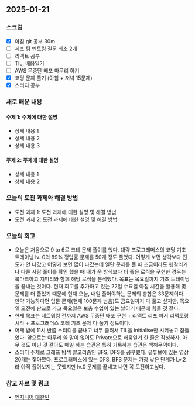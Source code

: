 ## 2025-01-21

### 스크럼
- [x] 아침 git 공부 30m
- [ ] 제프 팀 멘토링 질문 최소 2개
- [ ] 리액트 공부
- [ ] TIL, 배움일기
- [ ] AWS 무중단 배포 마무리 하기
- [x] 코딩 문제 풀기 (아침 + 저녁 15문제)
- [x] 스터디 공부

### 새로 배운 내용
#### 주제 1: 주제에 대한 설명
- 상세 내용 1
- 상세 내용 2
- 상세 내용 3

#### 주제 2: 주제에 대한 설명
- 상세 내용 1
- 상세 내용 2

### 오늘의 도전 과제와 해결 방법
- 도전 과제 1: 도전 과제에 대한 설명 및 해결 방법
- 도전 과제 2: 도전 과제에 대한 설명 및 해결 방법

### 오늘의 회고
- 오늘은 처음으로 9 to 6로 코테 문제 풀이를 했다. 대략 프로그래머스의 코딩 기초 트레이닝 lv. 0의 89% 정답률 문제를 50개 정도 풀었다. 어떻게 보면 생각보다 진도가 안 나갔고 어떻게 보면 많이 나갔는데 일단 문제를 풀 때 조금이라도 헷갈리거나 다른 사람 풀이를 확인 했을 때 내가 푼 방식보다 더 좋은 로직을 구현한 경우는 북마크하고 지피티와 함께 해당 로직을 분석했다. 목표는 목요일까지 기초 트레이닝을 끝내는 것이다. 현재 회고를 추가하고 있는 22일 수요일 아침 시간을 활용해 몇 문제를 더 풀었기 때문에 현재 오늘, 내일 풀어야하는 문제의 총합은 33문제이다. 만약 가능하다면 입문 문제(현재 100문제 남음)도 금요일까지 다 풀고 싶지만, 목요일 오전에 판교로 가고 목요일은 보충 수업이 있는 날이기 때문에 힘들 것 같다.
- 현재 목표는 네트워킹 전까지 AWS 무중단 배포 구현 + 리액트 리포 파서 리팩토링 시작 + 프로그래머스 코테 기초 문제 다 풀기 정도이다.
- 어제 밤에 11시 반쯤 스터디를 끝내고 너무 졸려서 TIL을 initialise만 시켜놓고 잠들었다. 앞으로는 아무리 쓸 말이 없어도 Private으로 배움일기 한 줄은 작성하자. 아무 것도 아닌 것 같아도 매일 하는 습관은 특히 기록하는 습관은 백해무익이다.
- 스터디 주제로 그래프 탐색 알고리즘인 BFS, DFS를 공부했다. 유튜브에 있는 영상 20개는 찾아봤다. 프로그래머스에 있는 DFS, BFS 문제는 가장 낮은 단계가 Lv.2라 아직 풀어보지는 못했지만 lv.0 문제를 끝내고 나면 꼭 도전하고싶다.

### 참고 자료 및 링크
- [엔지니어 대한민](https://www.youtube.com/watch?v=fVcKN42YXXI&list=PLjSkJdbr_gFY8VgactUs6_Jc9Ke8cPzZP&index=5)
